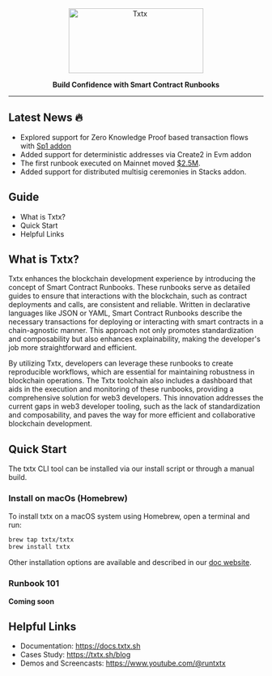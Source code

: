 <div align="center">

<picture>
  <source media="(prefers-color-scheme: dark)" srcset="https://raw.githubusercontent.com/txtx/txtx/feat/name-update/doc/assets/dark-theme.png">
  <source media="(prefers-color-scheme: light)" srcset="https://raw.githubusercontent.com/txtx/txtx/feat/name-update/doc/assets/light-theme.png">
  <img alt="Txtx" width="266" height="128" style="max-width: 100%;">
</picture>

**Build Confidence with Smart Contract Runbooks**
______________________________________________________________________

<!-- [![License](https://img.shields.io/badge/License-Apache2-blue)](/LICENSE) -->
<!-- [![chat](https://img.shields.io/discord/1179456777406922913?logo=discord&logoColor=white&color=%235765F2)](https://discord.gg/rqXmWsn2ja) -->
</div>

## Latest News 🔥

- Explored support for Zero Knowledge Proof based transaction flows with [Sp1 addon](https://github.com/txtx/txtx/pull/140)
- Added support for deterministic addresses via Create2 in Evm addon
- The first runbook executed on Mainnet moved [$2.5M](https://explorer.hiro.so/txid/70f0b5d238fae566756526678939307b18673bd864b6d74eb5f050b3f8226855?chain=mainnet&api=https://api.hiro.so).
- Added support for distributed multisig ceremonies in Stacks addon.

## Guide

- What is Txtx?
- Quick Start
- Helpful Links

## What is Txtx?

Txtx enhances the blockchain development experience by introducing the concept of Smart Contract Runbooks. These runbooks serve as detailed guides to ensure that interactions with the blockchain, such as contract deployments and calls, are consistent and reliable. Written in declarative languages like JSON or YAML, Smart Contract Runbooks describe the necessary transactions for deploying or interacting with smart contracts in a chain-agnostic manner. This approach not only promotes standardization and composability but also enhances explainability, making the developer's job more straightforward and efficient.

By utilizing Txtx, developers can leverage these runbooks to create reproducible workflows, which are essential for maintaining robustness in blockchain operations. The Txtx toolchain also includes a dashboard that aids in the execution and monitoring of these runbooks, providing a comprehensive solution for web3 developers. This innovation addresses the current gaps in web3 developer tooling, such as the lack of standardization and composability, and paves the way for more efficient and collaborative blockchain development.

## Quick Start

The txtx CLI tool can be installed via our install script or through a manual build.

### Install on macOs (Homebrew)

To install txtx on a macOS system using Homebrew, open a terminal and run:

```bash
brew tap txtx/txtx
brew install txtx
```

Other installation options are available and described in our [doc website](https://docs.txtx.sh/install).

### Runbook 101

**Coming soon**

## Helpful Links

- Documentation: https://docs.txtx.sh
- Cases Study: https://txtx.sh/blog
- Demos and Screencasts: https://www.youtube.com/@runtxtx
